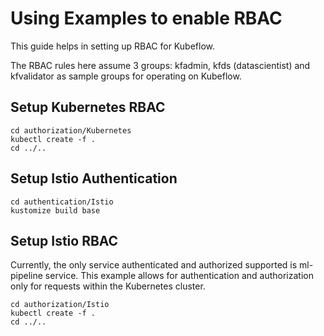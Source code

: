 # Using Examples to enable RBAC

This guide helps in setting up RBAC for Kubeflow.

The RBAC rules here assume 3 groups: kfadmin, kfds (datascientist) and kfvalidator as sample groups for operating on Kubeflow.

## Setup Kubernetes RBAC

```
cd authorization/Kubernetes
kubectl create -f .
cd ../..
```

## Setup Istio Authentication

```
cd authentication/Istio
kustomize build base
```

## Setup Istio RBAC

Currently, the only service authenticated and authorized supported is ml-pipeline service.
This example allows for authentication and authorization only for requests within the Kubernetes cluster.

```
cd authorization/Istio
kubectl create -f .
cd ../..
```
